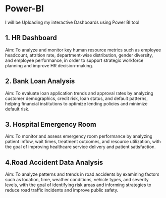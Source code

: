 # Power-BI

I will be Uploading my interactive Dashboards using Power BI tool

## 1. HR Dashboard
Aim:
To analyze and monitor key human resource metrics such as employee headcount, attrition rate, department-wise distribution, gender diversity, and employee performance, in order to support strategic workforce planning and improve HR decision-making.

## 2. Bank Loan Analysis
Aim:
To evaluate loan application trends and approval rates by analyzing customer demographics, credit risk, loan status, and default patterns, helping financial institutions to optimize lending policies and minimize default risk.

## 3. Hospital Emergency Room
Aim:
To monitor and assess emergency room performance by analyzing patient inflow, wait times, treatment outcomes, and resource utilization, with the goal of improving healthcare service delivery and patient satisfaction.

## 4.Road Accident Data Analysis
Aim:
To analyze patterns and trends in road accidents by examining factors such as location, time, weather conditions, vehicle types, and severity levels, with the goal of identifying risk areas and informing strategies to reduce road traffic incidents and improve public safety.
